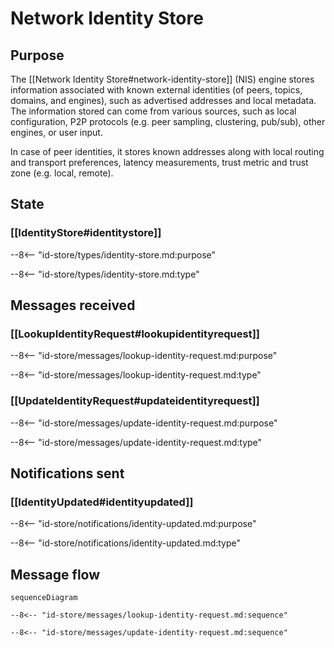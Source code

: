 <div class="engine" markdown>


# Network Identity Store

## Purpose

<!-- --8<-- [start:purpose] -->
The [[Network Identity Store#network-identity-store]] (NIS) engine stores information associated with known external identities (of peers, topics, domains, and engines), such as advertised addresses and local metadata.
The information stored can come from various sources, such as local configuration, P2P protocols (e.g. peer sampling, clustering, pub/sub), other engines, or user input.

In case of peer identities, it stores known addresses along with local routing and transport preferences, latency measurements, trust metric and trust zone (e.g. local, remote).
<!-- --8<-- [end:purpose] -->

## State

### [[IdentityStore#identitystore]]

--8<-- "id-store/types/identity-store.md:purpose"

--8<-- "id-store/types/identity-store.md:type"

## Messages received

### [[LookupIdentityRequest#lookupidentityrequest]]

--8<-- "id-store/messages/lookup-identity-request.md:purpose"

--8<-- "id-store/messages/lookup-identity-request.md:type"

### [[UpdateIdentityRequest#updateidentityrequest]]

--8<-- "id-store/messages/update-identity-request.md:purpose"

--8<-- "id-store/messages/update-identity-request.md:type"

## Notifications sent

### [[IdentityUpdated#identityupdated]]

--8<-- "id-store/notifications/identity-updated.md:purpose"

--8<-- "id-store/notifications/identity-updated.md:type"

## Message flow

<!-- --8<-- [start:messages] -->
```mermaid
sequenceDiagram

--8<-- "id-store/messages/lookup-identity-request.md:sequence"

--8<-- "id-store/messages/update-identity-request.md:sequence"
```
<!-- --8<-- [end:messages] -->

</div>

